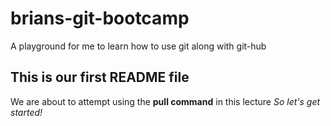 # brians-git-bootcamp
A playground for me to learn how to use git along with git-hub
## This is our first README file

We are about to attempt using the **pull command** in this lecture
*So let's get started!*
